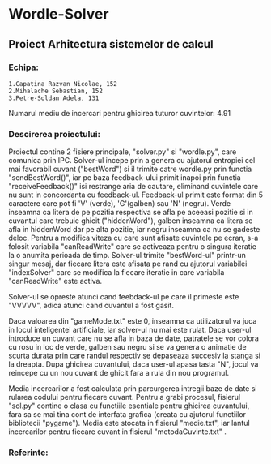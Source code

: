 # Wordle-Solver
## Proiect Arhitectura sistemelor de calcul

### Echipa:

    1.Capatina Razvan Nicolae, 152
    2.Mihalache Sebastian, 152
    3.Petre-Soldan Adela, 131

Numarul mediu de incercari pentru ghicirea tuturor cuvintelor: 4.91

### Descirerea proiectului:

Proiectul contine 2 fisiere principale, "solver.py" si "wordle.py", care comunica prin IPC.
Solver-ul incepe prin a genera cu ajutorul entropiei cel mai favorabil cuvant ("bestWord") si il trimite catre wordle.py prin functia
"sendBestWord()", iar pe baza feedback-ului primit inapoi prin functia "receiveFeedback()" isi restrange aria de cautare, eliminand
cuvintele care nu sunt in concordanta cu feedback-ul.
Feedback-ul primit este format din 5 caractere care pot fi 'V' (verde), 'G'(galben) sau 'N' (negru). Verde inseamna ca litera de pe pozitia
respectiva se afla
pe aceeasi pozitie si in cuvantul care trebuie ghicit ("hiddenWord"), galben inseamna ca litera se afla in hiddenWord dar pe alta pozitie, iar negru
inseamna ca nu se gadeste deloc.
Pentru a modifica viteza cu care sunt afisate cuvintele pe ecran, s-a folosit variabila "canReadWrite" care se activeaza pentru o singura iteratie
la o anumita perioada de timp. 
Solver-ul trimite "bestWord-ul" printr-un singur mesaj, dar fiecare litera este afisata pe rand cu ajutorul variabilei "indexSolver" care se modifica
la fiecare iteratie in care variabila "canReadWrite" este activa.

Solver-ul se opreste atunci cand feebdack-ul pe care il primeste este "VVVVV", adica atunci cand cuvantul a fost gasit.

Daca valoarea din "gameMode.txt" este 0, inseamna ca utilizatorul va juca in locul inteligentei artificiale, iar solver-ul nu mai este rulat.
Daca user-ul introduce un cuvant care nu se afla in baza de date, patratele se vor colora cu rosu in loc de verde, galben sau negru
si se va genera o animatie de scurta durata prin care randul respectiv se depaseaza succesiv la stanga si la dreapta. 
Dupa ghicirea cuvantului, daca user-ul apasa tasta "N", jocul va reincepe cu un nou cuvant de ghicit fara a rula din nou programul.

Media incercarilor a fost calculata prin parcurgerea intregii baze de date si rularea codului pentru fiecare cuvant. 
Pentru a grabi procesul, fisierul "sol.py" contine o clasa cu functiile esentiale pentru ghicirea cuvantului, fara sa se
mai tina cont de interfata grafica (creata cu ajutorul functiilor bibliotecii "pygame").
Media este stocata in fisierul "medie.txt", iar lantul incercarilor pentru fiecare cuvant in fisierul "metodaCuvinte.txt" .

### Referinte:

